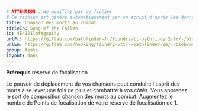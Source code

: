 ```yaml
---
# ATTENTION : Ne modifiez pas ce fichier
# Ce fichier est généré automatiquement par un script d'après les données du module Foundry VTT officiel et de sa traduction
title: Chanson des morts au combat
titleEn: Song of the Fallen
id: 4E4121lbfWgxui4y
urlFr: https://gitlab.com/pathfinder-fr/foundryvtt-pathfinder2-fr/-/blob/master/data/feats/4E4121lbfWgxui4y.htm
urlEn: https://gitlab.com/hooking/foundry-vtt---pathfinder-2e/-/blob/master/packs/data/feats.db/song-of-the-fallen.json
group: feats
layout: dons
---
```

**Prérequis** réserve de focalisation  


Le pouvoir de déplacement de vos chansons peut conduire l'esprit des morts à se lever une fois de plus et combattre à vos côtés. Vous apprenez le sort de composition [chanson des morts au combat](../spells/chanson-des-morts-au-combat.md). Augmentez le nombre de Points de focalisation de votre réserve de focalisation de 1.


